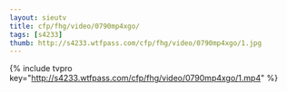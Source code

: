 ```yaml
--- 
layout: sieutv
title: cfp/fhg/video/0790mp4xgo/
tags: [s4233]
thumb: http://s4233.wtfpass.com/cfp/fhg/video/0790mp4xgo/1.jpg
---
```

{% include tvpro key="http://s4233.wtfpass.com/cfp/fhg/video/0790mp4xgo/1.mp4" %} 
